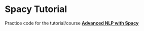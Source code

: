 # Spacy Tutorial

Practice code for the tutorial/course [**Advanced NLP with Spacy**](https://course.spacy.io/en)
